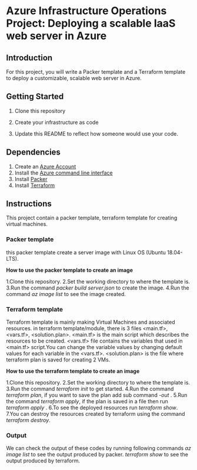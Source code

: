 # Azure Infrastructure Operations Project: Deploying a scalable IaaS web server in Azure

## Introduction
For this project, you will write a Packer template and a Terraform template to deploy a customizable, scalable web server in Azure.

## Getting Started
1. Clone this repository

2. Create your infrastructure as code

3. Update this README to reflect how someone would use your code.

## Dependencies
1. Create an [Azure Account](https://portal.azure.com) 
2. Install the [Azure command line interface](https://docs.microsoft.com/en-us/cli/azure/install-azure-cli?view=azure-cli-latest)
3. Install [Packer](https://www.packer.io/downloads)
4. Install [Terraform](https://www.terraform.io/downloads.html)

## Instructions

This project contain a packer template, terraform template for creating virtual machines.

### Packer template


this packer template create a server image  with Linux OS (Ubuntu 18.04-LTS). 

**How to use the packer template to create an image**

1.Clone this repository.
2.Set the working directory to where the template is.
3.Run the command *packer build server.json* to create the image.
4.Run the command *az image list* to see the image created.

### Terraform template


Terraform template is mainly making Virtual Machines and associated resources. in terraform template/module, there is 3 files <main.tf>, <vars.tf>, <solution.plan>.
<main.tf> is the main script which describes the resources to be created. <vars.tf> file contains the variables that used in <main.tf> script.You can change the variable values by changing default values for each variable in the <vars.tf>. <solution.plan> is the file where terraform plan is saved for creating 2 VMs.

**How to use the terraform template to create an image**

1.Clone this repository.
2.Set the working directory to where the template is.
3.Run the command *terraform init* to get started.
4.Run the command *terraform plan*, if you want to save the plan add sub command *-out <filename>*.
5.Run the command *terraform apply*, if the plan is saved in a file then run *terraform apply <filename>*.
6.To see the deployed resources run *terraform show*.
7.You can destroy the resources created by terraform using the command *terraform destroy*.


### Output

We can check the output of these codes by running following commands
*az image list* to see the output produced by packer.
*terraform show* to see the output produced by terraform.
